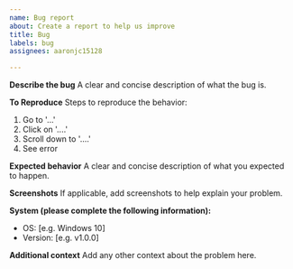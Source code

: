 ```yaml
---
name: Bug report
about: Create a report to help us improve
title: Bug
labels: bug
assignees: aaronjc15128

---
```


**Describe the bug**
A clear and concise description of what the bug is.

**To Reproduce**
Steps to reproduce the behavior:
1. Go to '...'
2. Click on '....'
3. Scroll down to '....'
4. See error

**Expected behavior**
A clear and concise description of what you expected to happen.

**Screenshots**
If applicable, add screenshots to help explain your problem.

**System (please complete the following information):**
 - OS: [e.g. Windows 10]
 - Version: [e.g. v1.0.0]

**Additional context**
Add any other context about the problem here.
